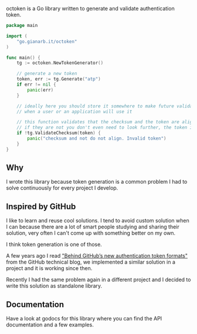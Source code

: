 octoken is a Go library written to generate and validate authentication token.

```go
package main

import (
	"go.gianarb.it/octoken"
)

func main() {
    tg := octoken.NewTokenGenerator()

    // generate a new token
    token, err := tg.Generate("atp")
    if err != nil {
        panic(err)
    }

    // ideally here you should store it somewhere to make future validation
    // when a user or an application will use it

    // this function validates that the checksum and the token are aligned.
    // if they are not you don't even need to look further, the token is invalid.
    if !tg.ValidateChecksum(token) {
        panic("checksum and not do not align. Invalid token")
    }
}
```

## Why

I wrote this library because token generation is a common problem I had to
solve continuously for every project I develop.

## Inspired by GitHub

I like to learn and reuse cool solutions. I tend to avoid custom solution when
I can because there are a lot of smart people studying and sharing their
solution, very often I can't come up with something better on my own.

I think token generation is one of those.

A few years ago I read ["Behind GitHub’s new authentication token
formats"](https://github.blog/2021-04-05-behind-githubs-new-authentication-token-formats/)
from the GitHub technical blog, we implemented a similar solution in a project
and it is working since then.

Recently I had the same problem again in a different project and I decided to
write this solution as standalone library.

## Documentation

Have a look at godocs for this library where you can find the API documentation and a few examples.
